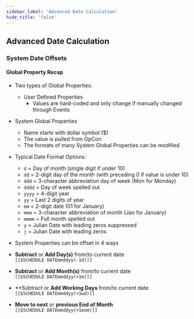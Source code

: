 ```yaml
---
sidebar_label: 'Advanced Date Calculation'
hide_title: 'false'
---
```


## Advanced Date Calculation

### System Date Offsets

#### Global Property Recap

* Two types of Global Properties:
    * User Defined Properties
        * Values are hard-coded and only change if manually changed through Events
* System Global Properties
    * Name starts with dollar symbol ($)
    * The value is pulled from OpCon
    * The formats of many System Global Properties can be modified

* Typical Date Format Options:
    * ```d``` = Day of month (single digit if under 10)
    * ```dd``` = 2-digit day of the month (with preceding 0 if value is under 10)
    * ```ddd``` = 3-character abbreviation day of week (Mon for Monday)
    * ```dddd``` = Day of week spelled out
    * ```yyyy``` = 4-digit year
    * ```yy``` = Last 2 digits of year
    * ```mm``` = 2-digit date (01 for January)
    * ```mmm``` = 3-character abbreviation of month (Jan for January)
    * ```mmmm``` = Full month spelled out
    * ```y``` = Julian Date with leading zeros suppressed
    * ```j``` = Julian Date with leading zeros

* System Properties can be offset in 4 ways

* **Subtract** or **Add Day(s)** from/to current date  
```[[$SCHEDULE DATEmmddyy(-1d)]]```
* **Subtract** or **Add Month(s)** from/to current date  
```[[$SCHEDULE DATEmmddyy(+1m)]]```
* **Subtract or **Add Working Days** from/to current date  
```[[$SCHEDULE DATEmmddyy(+1wd)]]```
* **Move to next** or **previous End of Month**  
```[[$SCHEDULE DATEmmddyy(+1eom)]]```